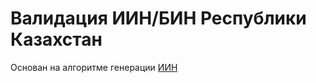 # Валидация ИИН/БИН Республики Казахстан

Основан на алгоритме генерации [ИИН](https://ru.wikipedia.org/wiki/%D0%98%D0%BD%D0%B4%D0%B8%D0%B2%D0%B8%D0%B4%D1%83%D0%B0%D0%BB%D1%8C%D0%BD%D1%8B%D0%B9_%D0%B8%D0%B4%D0%B5%D0%BD%D1%82%D0%B8%D1%84%D0%B8%D0%BA%D0%B0%D1%86%D0%B8%D0%BE%D0%BD%D0%BD%D1%8B%D0%B9_%D0%BD%D0%BE%D0%BC%D0%B5%D1%80#%D0%90%D0%BB%D0%B3%D0%BE%D1%80%D0%B8%D1%82%D0%BC_%D0%B3%D0%B5%D0%BD%D0%B5%D1%80%D0%B0%D1%86%D0%B8%D1%8F_%D0%98%D0%98%D0%9D)

